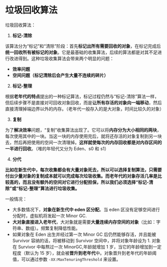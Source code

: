 # 垃圾回收算法

垃圾回收算法：

1. **标记-清除**

该算法分为“标记”和“清除”阶段：首先**标记出所有需要回收的对象**，在标记完成后**统一回收所有被标记的对象**。它是最基础的收集算法，后续的算法都是对其不足进行改进得到。这种垃圾收集算法会带来两个明显的问题：

- **效率问题**
- **空间问题（标记清除后会产生大量不连续的碎片）**

2. **标记-整理**

根据**老年代的特点**提出的一种标记算法，标记过程仍然与“标记-清除”算法一样，但后续步骤不是直接对可回收对象回收，而是**让所有存活的对象向一端移动**，然后直接清理掉端边界以外的内存。（老年代一般存入的是大对象，时间比较久的对象）

3. **复制**

为了**解决效率**问题，“复制”收集算法出现了。它可以将**内存分为大小相同的两块**，每次使用其中的一块。当这一块的内存使用完后，就将还存活的对象复制到另一块去，然后再把使用的空间一次清理掉。**这样就使每次的内存回收都是对内存区间的一半进行回收**。（堆的年轻代又分为 Eden、s0 和 s1）

4. **分代**

**比如在新生代中，每次收集都会有大量对象死去，所以可以选择复制算法，只需要付出少量对象的复制成本就可以完成每次垃圾收集。而老年代的对象存活几率是比较高的，而且没有额外的空间对它进行分配担保，所以我们必须选择“标记-清除”或“标记-整理”算法进行垃圾收集。**

一般情况：

- 大多数情况下，**对象在新生代中 eden 区分配**。当 eden 区没有足够空间进行分配时，虚拟机将发起一次 Minor GC.
- **大对象直接进入老年代**，大对象就是需要**大量连续内存空间的对象**（比如：字符串、数组）。频繁复制降低性能。
- 如果对象在 Eden 出生并经过第一次 Minor GC 后仍然能够存活，并且能被 Survivor 容纳的话，将被移动到 Survivor 空间中，并将对象年龄设为 1. 对象在 Survivor 中每熬过一次 MinorGC,年龄就增加 1 岁，当它的年龄增加到一定程度（默认为 15 岁），就会被**晋升到老年代**中。对象晋升到老年代的年龄阈值，可以通过参数 `-XX:MaxTenuringThreshold` 来设置。
